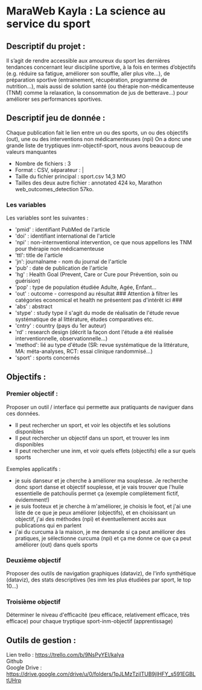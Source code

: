 # MaraWeb Kayla : La science au service du sport


## Descriptif du projet :

Il s’agit de rendre accessible aux amoureux du sport les dernières tendances concernant leur discipline sportive, à la fois en termes d’objectifs (e.g. réduire sa fatigue, améliorer son souffle, aller plus vite…), de préparation sportive (entrainement, récupération, programme de nutrition…), mais aussi de solution santé (ou thérapie non-médicamenteuse (TNM) comme la relaxation, la consommation de jus de betterave…) pour améliorer ses performances sportives.

## Descriptif jeu de donnée :

Chaque publication fait le lien entre un ou des sports, un ou des objectifs (out), une ou des interventions non médicamenteuses (npi)
On a donc une grande liste de tryptiques inm-objectif-sport, nous avons beaucoup de valeurs manquantes 

- Nombre de fichiers : 3    
- Format : CSV, séparateur : |    
- Taille du fichier principal : sport.csv 14,3 MO     
- Tailles des deux autre fichier : annotated 424 ko,   Marathon web_outcomes_detection 57ko.          

### Les variables
Les variables sont les suivantes :   
- 'pmid' : identifiant PubMed de l'article   
- 'doi' : identifiant international de l'article     
- 'npi' : non-internventional intervention, ce que nous appellons les TNM pour thérapie non médicamenteuse     
- 'ttl': title de l'article     
- 'jn': journalname - nom du journal de l'article     
- 'pub' : date de publication de l'article     
- 'hg' : Health Goal (Prevent, Care or Cure pour Prévention, soin ou guérision)     
- 'pop' : type de population étudiée Adulte, Agée, Enfant...      
- 'out' : outcome - correspond au résultat ### Attention à filtrer les catégories economical et health ne présentent pas d'intérêt ici ###     
- 'abs' : abstract      
- 'stype' : study type il s'agit du mode de réalisatin de l'étude revue systématique de al littérature, études comparatives etc.    
- 'cntry' : country (pays du 1er auteur)     
- 'rd' : research design (décrit la façon dont l'étude a été réalisée interventionnelle, observationnelle...)    
- 'method': lié au type d'étude (SR: revue systématique de la littérature, MA: méta-analyses, RCT: essai clinique randommisé...)       
- 'sport' : sports concernés      

## Objectifs :

### Premier objectif :

Proposer un outil / interface qui permette aux pratiquants de naviguer dans ces données.

- Il peut rechercher un sport, et voir les objectifs et les solutions disponibles
- Il peut rechercher un objectif dans un sport, et trouver les inm disponibles
- Il peut rechercher une inm, et voir quels effets (objectifs) elle a sur quels sports

Exemples applicatifs : 
- je suis danseur et je cherche à améliorer ma souplesse. Je recherche donc sport danse et objectif souplesse, et je vais trouver que l'huile essentielle de patchoulis permet ça (exemple complètement fictif, évidemment!)
- je suis footeux et je cherche à m'améliorer, je choisis le foot, et j'ai une liste de ce que je peux améliorer (objectifs), et en choisissant un objectif, j'ai des méthodes (npi) et éventuellement accès aux publications qui en parlent
- j'ai du curcuma à la maison, je me demande si ça peut améliorer des pratiques, je sélectionne curcuma (npi) et ça me donne ce que ça peut améliorer (out) dans quels sports

### Deuxième objectif

Proposer des outils de navigation graphiques (dataviz), de l'info synthétique (dataviz), des stats descriptives (les inm les plus étudiées par sport, le top 10...)

### Troisième objectif

Déterminer le niveau d'efficacité (peu efficace, relativement efficace, très efficace) pour chaque tryptique sport-inm-objectif (apprentissage) 

## Outils de gestion :
Lien trello : https://trello.com/b/9NsPyYEl/kalya     
Github     
Google Drive : https://drive.google.com/drive/u/0/folders/1pJLMzTziITUB9jIHFY_s591EGBLtUHrp     

